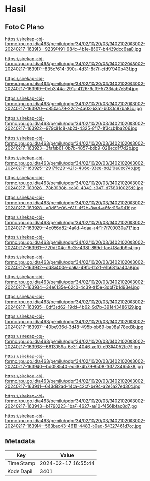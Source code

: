 # Hasil

## Foto C Plano

https://sirekap-obj-formc.kpu.go.id/a463/pemilu/pdpr/34/02/10/20/03/3402102003002-20240217-163913--92397491-984c-4b1e-8607-b4429dcc6aa0.jpg

https://sirekap-obj-formc.kpu.go.id/a463/pemilu/pdpr/34/02/10/20/03/3402102003002-20240217-163917--835c7614-390a-4d31-8d7f-cfd91940b43f.jpg

https://sirekap-obj-formc.kpu.go.id/a463/pemilu/pdpr/34/02/10/20/03/3402102003002-20240217-163919--0eb3f44a-291a-4126-9df9-5733dab7e594.jpg

https://sirekap-obj-formc.kpu.go.id/a463/pemilu/pdpr/34/02/10/20/03/3402102003002-20240217-163920--c850ac79-22c2-4a03-b3a1-b030c97ba85c.jpg

https://sirekap-obj-formc.kpu.go.id/a463/pemilu/pdpr/34/02/10/20/03/3402102003002-20240217-163922--979c81c8-ab2d-4325-8f17-1f3ccb1ba206.jpg

https://sirekap-obj-formc.kpu.go.id/a463/pemilu/pdpr/34/02/10/20/03/3402102003002-20240217-163923--3fafab61-0b7b-4857-bdb9-028ecd1f7d2b.jpg

https://sirekap-obj-formc.kpu.go.id/a463/pemilu/pdpr/34/02/10/20/03/3402102003002-20240217-163925--29175c29-421b-406c-93ee-bd2f9a0ec74b.jpg

https://sirekap-obj-formc.kpu.go.id/a463/pemilu/pdpr/34/02/10/20/03/3402102003002-20240217-163926--73b3988b-ea30-4342-a347-d758010025d2.jpg

https://sirekap-obj-formc.kpu.go.id/a463/pemilu/pdpr/34/02/10/20/03/3402102003002-20240217-163928--e0d63c0f-c617-4f2b-8aa4-e6fcd16e941f.jpg

https://sirekap-obj-formc.kpu.go.id/a463/pemilu/pdpr/34/02/10/20/03/3402102003002-20240217-163929--4c056d82-4a0d-4daa-a4f1-7f700030a717.jpg

https://sirekap-obj-formc.kpu.go.id/a463/pemilu/pdpr/34/02/10/20/03/3402102003002-20240217-163931--720d204c-9c25-438f-869d-fae4f8adb9c4.jpg

https://sirekap-obj-formc.kpu.go.id/a463/pemilu/pdpr/34/02/10/20/03/3402102003002-20240217-163932--dd8a400e-da6a-49fc-bb2f-e1b681aa40a9.jpg

https://sirekap-obj-formc.kpu.go.id/a463/pemilu/pdpr/34/02/10/20/03/3402102003002-20240217-163934--34e0135e-62d0-4c39-915e-3dbf7b1d93e1.jpg

https://sirekap-obj-formc.kpu.go.id/a463/pemilu/pdpr/34/02/10/20/03/3402102003002-20240217-163935--0df3ed62-19dd-4b62-9d7b-391d43486129.jpg

https://sirekap-obj-formc.kpu.go.id/a463/pemilu/pdpr/34/02/10/20/03/3402102003002-20240217-163937--40be936d-3d48-495b-bb69-ba08a178ed3b.jpg

https://sirekap-obj-formc.kpu.go.id/a463/pemilu/pdpr/34/02/10/20/03/3402102003002-20240217-163938--6613059a-6e3f-4046-acf0-e9304052fc79.jpg

https://sirekap-obj-formc.kpu.go.id/a463/pemilu/pdpr/34/02/10/20/03/3402102003002-20240217-163940--bd098540-ed68-4b79-8508-f6f723465538.jpg

https://sirekap-obj-formc.kpu.go.id/a463/pemilu/pdpr/34/02/10/20/03/3402102003002-20240217-163941--643d82ad-14ca-42cf-be94-a2e5a27ed304.jpg

https://sirekap-obj-formc.kpu.go.id/a463/pemilu/pdpr/34/02/10/20/03/3402102003002-20240217-163943--b1790223-1ba7-4627-ae10-f4561bfac8d7.jpg

https://sirekap-obj-formc.kpu.go.id/a463/pemilu/pdpr/34/02/10/20/03/3402102003002-20240217-163914--563bac43-4619-4483-b0ad-54327461d7cc.jpg


## Metadata

| Key        | Value               |
| ---------- | ------------------- |
| Time Stamp | 2024-02-17 16:55:44 |
| Kode Dapil | 3401                |



